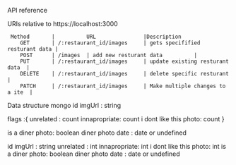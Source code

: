 API reference


URIs relative to https://localhost:3000

     Method       |          URL               |Description
        GET       | /:restaurant_id/images     | gets specifified resturant data |
        POST      | /images  | add new resturant data          |
        PUT       | /:restaurant_id/images     | update existing resturant data  |
        DELETE    | /:restaurant_id/images     | delete specific resturant       |
        PATCH     | /:restaurant_id/images     | Make multiple changes to a ite  |
                 

Data structure 
mongo 
id 
imgUrl : string

flags :{
        unrelated : count
        innapropriate: count 
        i dont like this photo: count
}

is a diner photo: boolean
diner photo date  : date  or undefined  

id 
imgUrl : string
unrelated : int
innapropriate: int
i dont like this photo: int
is a diner photo: boolean
diner photo date  : date  or undefined  
                        
                        